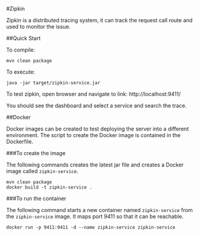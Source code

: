 #Zipkin

Zipkin is a distributed tracing system, it can track the request call route and used to monitor the issue.

##Quick Start

To compile:

```ShellSession
mvn clean package
```

To execute:

```ShellSession
java -jar target/zipkin-service.jar
```

To test zipkin, open browser and navigate to link: http://localhost:9411/

You should see the dashboard and select a service and search the trace.

##Docker

Docker images can be created to test deploying the server into a different environment. The script to create the Docker image is contained in the Dockerfile.
 
###To create the image

The following commands creates the latest jar file and creates a Docker image called ```zipkin-service```.

```
mvn clean package
docker build -t zipkin-service .
```

###To run the container

The following command starts a new container named ```zipkin-service``` from the ```zipkin-service``` image. It maps port 9411 so that it can be reachable.

```
docker run -p 9411:9411 -d --name zipkin-service zipkin-service
```
